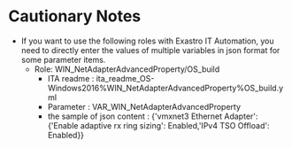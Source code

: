 # Cautionary Notes

* If you want to use the following roles with Exastro IT Automation, you need to directly enter the values of multiple variables in json format for some parameter items.  
  * Role: WIN_NetAdapterAdvancedProperty/OS_build  
    * ITA readme : ita_readme_OS-Windows2016%WIN_NetAdapterAdvancedProperty%OS_build.yml  
    * Parameter : VAR_WIN_NetAdapterAdvancedProperty  
    * the sample of json content :   {'vmxnet3 Ethernet Adapter':{'Enable adaptive rx ring sizing': Enabled,'IPv4 TSO Offload': Enabled}}  
